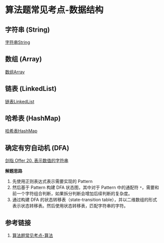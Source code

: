 # 算法题常见考点-数据结构


## 字符串 (String)

[字符串String](learning/subjects/Computer/Data-Structures-and-Algorithm/Data-Structures/Elementary/字符串String.md)


## 数组 (Array)

[数组Array](learning/subjects/Computer/Data-Structures-and-Algorithm/Data-Structures/Elementary/数组Array.md)


## 链表 (LinkedList)

[链表LinkedList](learning/subjects/Computer/Data-Structures-and-Algorithm/Data-Structures/Elementary/链表LinkedList.md)


## 哈希表 (HashMap)

[哈希表HashMap](learning/subjects/Computer/Data-Structures-and-Algorithm/Data-Structures/Elementary/哈希表HashMap.md)


## 确定有穷自动机 (DFA)

[剑指 Offer 20. 表示数值的字符串]( https://leetcode.cn/problems/biao-shi-shu-zhi-de-zi-fu-chuan-lcof/ )

**解题思路**
1. 先使用正则表达式表示需要实现的 Pattern
2. 然后基于 Pattern 构建 DFA 状态图，其中对于 Pattern 中的通配符 `*`，需要和前一个字符组合判断，如果拆分判断会增加后续判断的复杂度。
3. 通过构建 DFA 的状态转移表（state-transition table），并以二维数组的形式表示状态转移表。然后使用状态转移表，匹配字符串的字符。


## 参考链接
1. [算法题常见考点-算法](learning/subjects/Computer/Data-Structures-and-Algorithm/算法题常见考点-算法.md)
